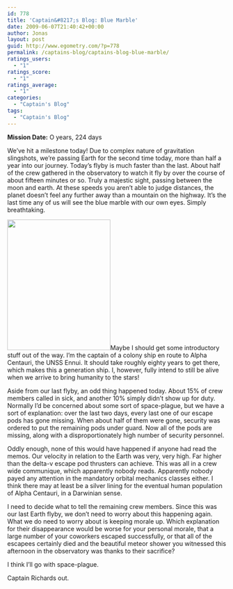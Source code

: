 ```yaml
---
id: 778
title: 'Captain&#8217;s Blog: Blue Marble'
date: 2009-06-07T21:40:42+00:00
author: Jonas
layout: post
guid: http://www.egometry.com/?p=778
permalink: /captains-blog/captains-blog-blue-marble/
ratings_users:
  - "1"
ratings_score:
  - "1"
ratings_average:
  - "1"
categories:
  - "Captain's Blog"
tags:
  - "Captain's Blog"
---
```

<p style="text-align: left;">
  <strong>Mission Date:</strong> O years, 224 days
</p>

We&#8217;ve hit a milestone today! Due to complex nature of gravitation slingshots, we&#8217;re passing Earth for the second time today, more than half a year into our journey. Today&#8217;s flyby is much faster than the last. About half of the crew gathered in the observatory to watch it fly by over the course of about fifteen minutes or so. Truly a majestic sight, passing between the moon and earth. At these speeds you aren&#8217;t able to judge distances, the planet doesn&#8217;t feel any further away than a mountain on the highway. It&#8217;s the last time any of us will see the blue marble with our own eyes. Simply breathtaking.

[<img class="alignright size-medium wp-image-805" title="ennui_trajectory" src="http://www.egometry.com/i/2009/06/ennui_trajectory-237x300.png" alt="" width="237" height="300" />](http://www.egometry.com/i/2009/06/ennui_trajectory.png)Maybe I should get some introductory stuff out of the way. I&#8217;m the captain of a colony ship en route to Alpha Centauri, the UNSS <span id=":1bk" dir="ltr">Ennui</span>. It should take roughly eighty years to get there, which makes this a generation ship. I, however, fully intend to still be alive when we arrive to bring humanity to the stars!

Aside from our last flyby, an odd thing happened today. About 15% of crew members called in sick, and another 10% simply didn&#8217;t show up for duty. Normally I&#8217;d be concerned about some sort of space-plague, but we have a sort of explanation: over the last two days, every last one of our escape pods has gone missing. When about half of them were gone, security was ordered to put the remaining pods under guard. Now all of the pods are missing, along with a disproportionately high number of security personnel.

Oddly enough, none of this would have happened if anyone had read the memos. Our velocity in relation to the Earth was very, very high. Far higher than the delta-v escape pod thrusters can achieve. This was all in a crew wide communique, which apparently nobody reads. Apparently nobody payed any attention in the mandatory orbital mechanics classes either. I think there may at least be a silver lining for the eventual human population of Alpha Centauri, in a Darwinian sense.

I need to decide what to tell the remaining crew members. Since this was our last Earth flyby, we don&#8217;t need to worry about this happening again. What we do need to worry about is keeping morale up. Which explanation for their disappearance would be worse for your personal morale, that a large number of your coworkers escaped successfully, or that all of the escapees certainly died and the beautiful meteor shower you witnessed this afternoon in the observatory was thanks to their sacrifice?

I think I&#8217;ll go with space-plague.

Captain Richards out.